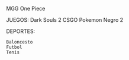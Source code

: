 MGG One Piece


JUEGOS:
	Dark Souls 2
	CSGO
	Pokemon Negro 2

DEPORTES:
	
	Baloncesto
	Futbol
	Tenis
